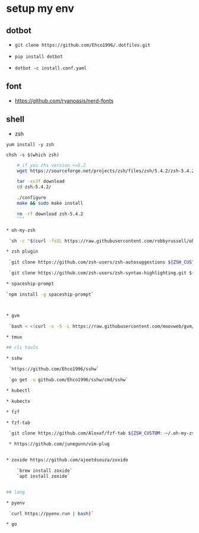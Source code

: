 # setup my env

## dotbot

* `git clone https://github.com/Ehco1996/.dotfiles.git`

* `pip install dotbot`

* `dotbot -c install.conf.yaml`

## font

* <https://github.com/ryanoasis/nerd-fonts>

## shell

* zsh

 `yum install -y zsh`

 `chsh -s $(which zsh)`

``` bash
    # if you zhs version <=5.2
    wget https://sourceforge.net/projects/zsh/files/zsh/5.4.2/zsh-5.4.2.tar.xz/download

    tar -xvJf download
    cd zsh-5.4.2/

    ./configure
    make && sudo make install

    rm -rf download zsh-5.4.2
    ```

* oh-my-zsh

 `sh -c "$(curl -fsSL https://raw.githubusercontent.com/robbyrussell/oh-my-zsh/master/tools/install.sh)"`

* zsh plugin

 `git clone https://github.com/zsh-users/zsh-autosuggestions ${ZSH_CUSTOM:-~/.oh-my-zsh/custom}/plugins/zsh-autosuggestions`

 `git clone https://github.com/zsh-users/zsh-syntax-highlighting.git ${ZSH_CUSTOM:-~/.oh-my-zsh/custom}/plugins/zsh-syntax-highlighting`

* spaceship-prompt

`npm install -g spaceship-prompt`



* gvm

 `bash < <(curl -s -S -L https://raw.githubusercontent.com/moovweb/gvm/master/binscripts/gvm-installer)`

* tmux

## cli tools

* sshw

 `https://github.com/Ehco1996/sshw`

 `go get -u github.com/Ehco1996/sshw/cmd/sshw`

* kubectl

* kubectx

* fzf

* fzf-tab

 `git clone https://github.com/Aloxaf/fzf-tab ${ZSH_CUSTOM:-~/.oh-my-zsh/custom}/plugins/fzf-tab`

 * https://github.com/junegunn/vim-plug


* zoxide https://github.com/ajeetdsouza/zoxide

    `brew install zoxide`
    `apt install zoxide`


## lang

* pyenv

 `curl https://pyenv.run | bash)`

* go
